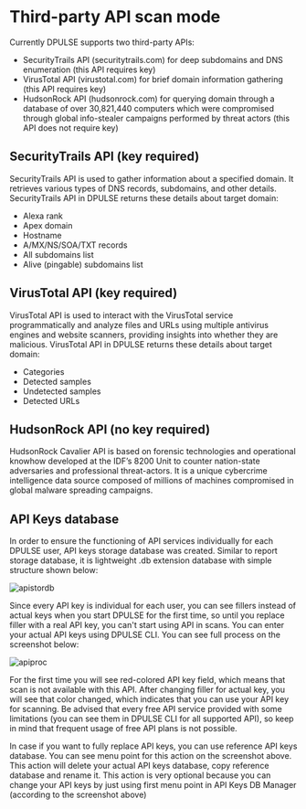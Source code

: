 # Third-party API scan mode

Currently DPULSE supports two third-party APIs: 

* SecurityTrails API (securitytrails.com) for deep subdomains and DNS enumeration (this API requires key)
* VirusTotal API (virustotal.com) for brief domain information gathering (this API requires key)
* HudsonRock API (hudsonrock.com) for querying domain through a database of over 30,821,440 computers which were compromised through global info-stealer campaigns performed by threat actors (this API does not require key)

## SecurityTrails API (key required)

SecurityTrails API is used to gather information about a specified domain. It retrieves various types of DNS records, subdomains, and other details. SecurityTrails API in DPULSE returns these details about target domain:

* Alexa rank
* Apex domain
* Hostname
* A/MX/NS/SOA/TXT records
* All subdomains list
* Alive (pingable) subdomains list

## VirusTotal API (key required)

VirusTotal API is used to interact with the VirusTotal service programmatically and analyze files and URLs using multiple antivirus engines and website scanners, providing insights into whether they are malicious. VirusTotal API in DPULSE returns these details about target domain:

* Categories
* Detected samples
* Undetected samples
* Detected URLs

## HudsonRock API (no key required)

HudsonRock Cavalier API is based on forensic technologies and operational knowhow developed at the IDF’s 8200 Unit to counter nation-state adversaries and professional threat-actors. It is a unique cybercrime intelligence data source composed of millions of machines compromised in global malware spreading campaigns. 

## API Keys database

In order to ensure the functioning of API services individually for each DPULSE user, API keys storage database was created. Similar to report storage database, it is lightweight .db extension database with simple structure shown below: 

![apistordb](https://github.com/user-attachments/assets/02233813-781e-4bf8-be7c-76ec7627be06)

Since every API key is individual for each user, you can see fillers instead of actual keys when you start DPULSE for the first time, so until you replace filler with a real API key, you can't start using API in scans. You can enter your actual API keys using DPULSE CLI. You can see full process on the screenshot below:

![apiproc](https://github.com/user-attachments/assets/effb27ab-dd4b-4470-b90c-34c6f9a43d8c)

For the first time you will see red-colored API key field, which means that scan is not available with this API. After changing filler for actual key, you will see that color changed, which indicates that you can use your API key for scanning. Be advised that every free API service provided with some limitations (you can see them in DPULSE CLI for all supported API), so keep in mind that frequent usage of free API plans is not possible. 

In case if you want to fully replace API keys, you can use reference API keys database. You can see menu point for this action on the screenshot above. This action will delete your actual API keys database, copy reference database and rename it. This action is very optional because you can change your API keys by just using first menu point in API Keys DB Manager (according to the screenshot above)

